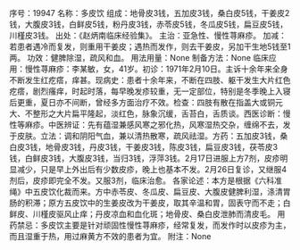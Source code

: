 序号：19947
名称：多皮饮
组成：地骨皮3钱，五加皮3钱，桑白皮5钱，干姜皮2钱，大腹皮3钱，白鲜皮5钱，粉丹皮3钱，赤苓皮5钱，冬瓜皮5钱，扁豆皮5钱，川槿皮3钱。
出处：《赵炳南临床经验集》。
主治：亚急性、慢性荨麻疹。
加减：若患者遇冷而复发，则重用干姜皮；遇热而发作，则去干姜皮，另加干生地5钱至1两。
功效：健脾除湿，疏风和血。
用法用量：None
制备方法：None
临床应用：慢性荨麻疹：李某敏，女，41岁。初诊：1971年2月10日。主诉十余年来全身不断发生红疙瘩，痒甚。现病史：患者十余年来，不断在四肢、躯干发生大片红色疙瘩，剧烈瘙痒，时起时落，每早晚发疹较重，无一定部位，特别是冬季晚上入寝后更重，夏日亦不间断，曾经多方面治疗不效。检查：四肢有散在指盖大或铜元大、不整形之大片扁平隆起，淡红色，脉象沉缓，舌苔白，舌质谈。西医诊断：慢性等麻疹。中医辨证：先有蕴湿兼感风寒之邪化热，风寒湿热交杂，缠绵不去，发于皮肤。立法：调和阴阳气血，兼以清热散寒，疏风祛湿。方药：五加皮3钱，桑白皮3钱，地骨皮3钱，丹皮3钱，干姜皮3钱，陈皮3钱，扁豆皮3钱，茯苓皮3钱，白鲜皮3钱，大腹皮3钱，当归3钱，浮萍3钱。2月17日进服上方7剂，皮疹明显减少，只是早上外出后有少数皮疹，晚上也基本不发。2月26日复诊，又继服4剂后，皮疹即完全不发。又服3剂，临床治愈。
各家论述：本方是根据《六科准绳》中五皮饮化裁而来。方中赤苓皮、冬瓜皮、扁豆皮、大腹皮健脾利湿，涤清胃肠的积滞；原方五皮饮中的生姜皮改为干姜皮，取其辛温和胃，固表守而不走；白鲜皮、川槿皮驱风止痒；丹皮凉血和血化斑；地骨皮、桑白皮泄肺而清皮毛。
用药禁忌：多皮饮主要是针对顽固性慢性荨麻疹，经常复发，而发作时以皮疹为主，而且湿重于热，用过麻黄方不效的患者为宜。
附注：None
